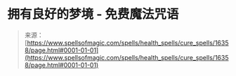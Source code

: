 <!--yml

category: 未分类

date: 2024-06-12 18:56:27

-->

# 拥有良好的梦境 - 免费魔法咒语

> 来源：[https://www.spellsofmagic.com/spells/health_spells/cure_spells/16358/page.html#0001-01-01](https://www.spellsofmagic.com/spells/health_spells/cure_spells/16358/page.html#0001-01-01)
